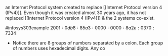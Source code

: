 an Internet Protocol system created to replace [[Internet Protocol version 4 (IPv4)]]. Even though it was created almost 30 years ago, it has not replaced [[Internet Protocol version 4 (IPv4)]] & the 2 systems co-exist. 

#infosys303example 
$2001:0db8:85a3:0000:0000:8a2e:0370:7334$
- Notice there are 8 groups of numbers separated by a colon. Each group of numbers uses hexadecimal digits. Any co